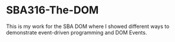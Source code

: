 # SBA316-The-DOM
This is my work for the SBA DOM where I showed different ways to demonstrate event-driven programming and DOM Events.